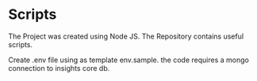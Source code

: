 # Scripts
The Project was created using Node JS. The Repository contains useful scripts.

Create .env file using as template env.sample. the code requires a mongo connection to insights core db.